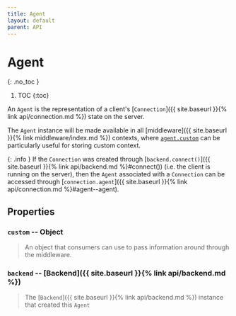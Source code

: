 ```yaml
---
title: Agent
layout: default
parent: API
---
```


# Agent
{: .no_toc }

1. TOC
{:toc}

An `Agent` is the representation of a client's [`Connection`]({{ site.baseurl }}{% link api/connection.md %}) state on the server.

The `Agent` instance will be made available in all [middleware]({{ site.baseurl }}{% link middleware/index.md %}) contexts, where [`agent.custom`](#custom--object) can be particularly useful for storing custom context.

{: .info }
If the `Connection` was created through [`backend.connect()`]({{ site.baseurl }}{% link api/backend.md %}#connect()) (i.e. the client is running on the server), then the `Agent` associated with a `Connection` can be accessed through [`connection.agent`]({{ site.baseurl }}{% link api/connection.md %}#agent--agent).

## Properties

### `custom` -- Object

> An object that consumers can use to pass information around through the middleware.

### `backend` -- [Backend]({{ site.baseurl }}{% link api/backend.md %})

> The [`Backend`]({{ site.baseurl }}{% link api/backend.md %}) instance that created this `Agent`
